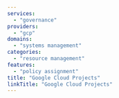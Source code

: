 ```yaml
---
services:
  - "governance"
providers:
  - "gcp"
domains:
  - "systems management"
categories:
  - "resource management"
features:
  - "policy assignment"
title: "Google Cloud Projects"
linkTitle: "Google Cloud Projects"
---
```

